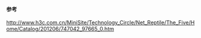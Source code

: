 #### 参考
http://www.h3c.com.cn/MiniSite/Technology_Circle/Net_Reptile/The_Five/Home/Catalog/201206/747042_97665_0.htm